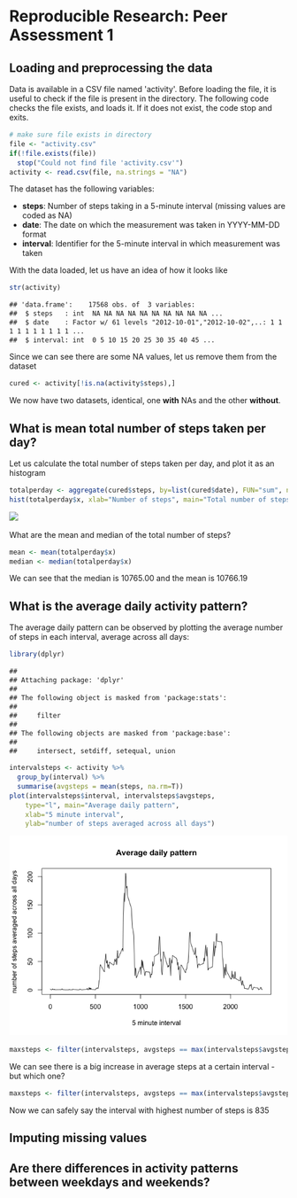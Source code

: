 # Reproducible Research: Peer Assessment 1


## Loading and preprocessing the data
Data is available in a CSV file named 'activity'. Before loading the file, it is useful to check if the file is present in the directory. The following code checks the file exists, and loads it. If it does not exist, the code stop and exits.

```r
# make sure file exists in directory
file <- "activity.csv"
if(!file.exists(file))
  stop("Could not find file 'activity.csv'")
activity <- read.csv(file, na.strings = "NA")
```

The dataset has the following variables:
- **steps**: Number of steps taking in a 5-minute interval (missing values are coded as NA)
- **date**: The date on which the measurement was taken in YYYY-MM-DD format
- **interval**: Identifier for the 5-minute interval in which measurement was taken

With the data loaded, let us have an idea of how it looks like

```r
str(activity)
```

```
## 'data.frame':	17568 obs. of  3 variables:
##  $ steps   : int  NA NA NA NA NA NA NA NA NA NA ...
##  $ date    : Factor w/ 61 levels "2012-10-01","2012-10-02",..: 1 1 1 1 1 1 1 1 1 1 ...
##  $ interval: int  0 5 10 15 20 25 30 35 40 45 ...
```

Since we can see there are some NA values, let us remove them from the dataset

```r
cured <- activity[!is.na(activity$steps),]
```

We now have two datasets, identical, one **with** NAs and the other **without**.

## What is mean total number of steps taken per day?
Let us calculate the total number of steps taken per day, and plot it as an histogram

```r
totalperday <- aggregate(cured$steps, by=list(cured$date), FUN="sum", na.rm=T)
hist(totalperday$x, xlab="Number of steps", main="Total number of steps taken each day")
```

![](PA1_template_files/figure-html/totalperdayhisto-1.png) 

What are the mean and median of the total number of steps?

```r
mean <- mean(totalperday$x)
median <- median(totalperday$x)
```
We can see that the median is 10765.00 and the mean is 10766.19

## What is the average daily activity pattern?

The average daily pattern can be observed by plotting the average number of steps in each interval, average across all days:

```r
library(dplyr)
```

```
## 
## Attaching package: 'dplyr'
## 
## The following object is masked from 'package:stats':
## 
##     filter
## 
## The following objects are masked from 'package:base':
## 
##     intersect, setdiff, setequal, union
```

```r
intervalsteps <- activity %>%
  group_by(interval) %>%
  summarise(avgsteps = mean(steps, na.rm=T))
plot(intervalsteps$interval, intervalsteps$avgsteps,
    type="l", main="Average daily pattern",
    xlab="5 minute interval",
    ylab="number of steps averaged across all days")
```

![](PA1_template_files/figure-html/averagesteps-1.png) 

```r
maxsteps <- filter(intervalsteps, avgsteps == max(intervalsteps$avgsteps))
```

We can see there is a big increase in average steps at a certain interval - but which one?

```r
maxsteps <- filter(intervalsteps, avgsteps == max(intervalsteps$avgsteps))
```
Now we can safely say the interval with highest number of steps is 835


## Imputing missing values



## Are there differences in activity patterns between weekdays and weekends?
